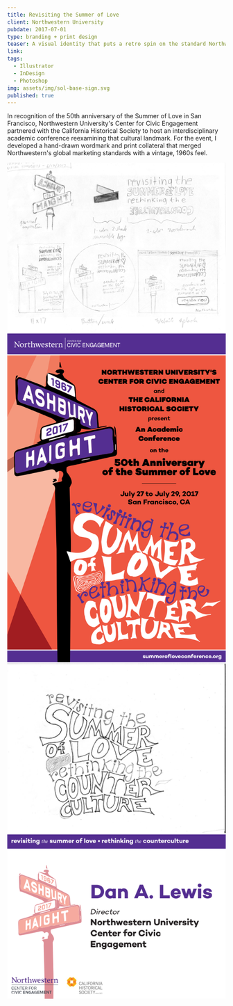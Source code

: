```yaml
---
title: Revisiting the Summer of Love
client: Northwestern University
pubdate: 2017-07-01 
type: branding + print design
teaser: A visual identity that puts a retro spin on the standard Northwestern look for a conference celebrating the 50th anniversary of 1967's Summer of Love
link:
tags:
  - Illustrator
  - InDesign
  - Photoshop
img: assets/img/sol-base-sign.svg
published: true
---
```


In recognition of the 50th anniversary of the Summer of Love in San Francisco, Northwestern University's Center for Civic Engagement partnered with the California Historical Society to host an interdisciplinary academic conference reexamining that cultural landmark. For the event, I developed a hand-drawn wordmark and print collateral that merged Northwestern's global marketing standards with a vintage, 1960s feel.

![initial thoughts](../assets/img/sol-initial_thoughts.jpg)
![sol program cover](../assets/img/sol-program_cover.svg)
![sol wordmark sketch](../assets/img/sol-sketch-wordmark.jpg)
![sol nametag](../assets/img/sol-nametag.svg)